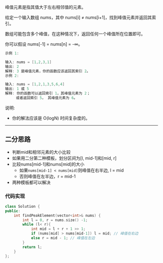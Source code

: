 峰值元素是指其值大于左右相邻值的元素。

给定一个输入数组 nums，其中 nums[i] ≠ nums[i+1]，找到峰值元素并返回其索引。

数组可能包含多个峰值，在这种情况下，返回任何一个峰值所在位置即可。

你可以假设 nums[-1] = nums[n] = -∞。

```cpp
示例 1:

输入: nums = [1,2,3,1]
输出: 2
解释: 3 是峰值元素，你的函数应该返回其索引 2。
示例 2:

输入: nums = [1,2,1,3,5,6,4]
输出: 1 或 5 
解释: 你的函数可以返回索引 1，其峰值元素为 2；
     或者返回索引 5， 其峰值元素为 6。
```

说明:

- 你的解法应该是 O(logN) 时间复杂度的。

---

## 二分思路

- 判断mid和相邻元素的大小比较
- 如果用二分第二种模板，划分区间为[l, mid-1]和[mid, r]
- 比较nums[mid-1]和nums[mid]的大小
  - 如果`nums[mid-1] < nums[mid]`则峰值在右半边, l = mid
  - 否则峰值在左半边，r = mid-1
- 两种模板都可以解决

### 代码实现

```cpp
class Solution {
public:
    int findPeakElement(vector<int>& nums) {
        int l = 0, r = nums.size() -1;
        while (l< r){
            int mid = l + r + 1 >> 1;
            if (nums[mid] > nums[mid-1]) l = mid; // 峰值在右边
            else r = mid - 1; // 峰值在左边
        }
        return l;
    }
};
```
